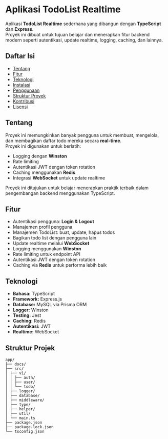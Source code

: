 # Aplikasi TodoList Realtime

Aplikasi **TodoList Realtime** sederhana yang dibangun dengan **TypeScript** dan **Express**.  
Proyek ini dibuat untuk tujuan belajar dan menerapkan fitur backend modern seperti autentikasi, update realtime, logging, caching, dan lainnya.

## Daftar Isi

- [Tentang](#tentang)
- [Fitur](#fitur)
- [Teknologi](#teknologi)
- [Instalasi](#instalasi)
- [Penggunaan](#penggunaan)
- [Struktur Proyek](#struktur-proyek)
- [Kontribusi](#kontribusi)
- [Lisensi](#lisensi)

## Tentang

Proyek ini memungkinkan banyak pengguna untuk membuat, mengelola, dan membagikan daftar todo mereka secara **real-time**.  
Proyek ini digunakan untuk berlatih:

- Logging dengan **Winston**
- Rate limiting
- Autentikasi JWT dengan token rotation
- Caching menggunakan **Redis**
- Integrasi **WebSocket** untuk update realtime

Proyek ini ditujukan untuk belajar menerapkan praktik terbaik dalam pengembangan backend menggunakan TypeScript.

## Fitur

- Autentikasi pengguna: **Login & Logout**
- Manajemen profil pengguna
- Manajemen TodoList: buat, update, hapus todos
- Bagikan todo list dengan pengguna lain
- Update realtime melalui **WebSocket**
- Logging menggunakan **Winston**
- Rate limiting untuk endpoint API
- Autentikasi JWT dengan token rotation
- Caching via **Redis** untuk performa lebih baik

## Teknologi

- **Bahasa:** TypeScript
- **Framework:** Express.js
- **Database:** MySQL via Prisma ORM
- **Logger:** Winston
- **Testing:** Jest
- **Caching:** Redis
- **Autentikasi:** JWT
- **Realtime:** WebSocket

## Struktur Projek

```
app/
├── docs/
├── src/
│ ├── v1/
│ │ ├── auth/
│ │ ├── user/
│ │ └── todo/
│ ├── logger/
│ ├── database/
│ ├── middleware/
│ ├── type/
│ ├── helper/
│ ├── util/
│ └── main.ts
├── package.json
├── package-lock.json
└── tsconfig.json
```
